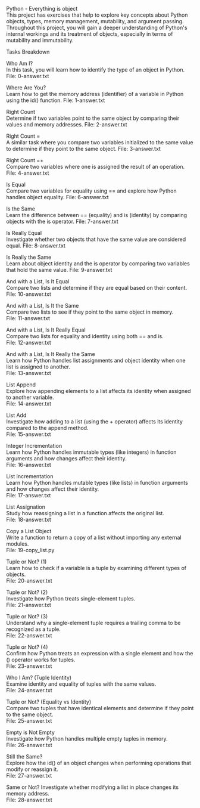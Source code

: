 Python - Everything is object            
This project has exercises that help to explore key concepts about Python objects, types, memory management, mutability, and argument passing. Throughout this project, you will gain a deeper understanding of Python's internal workings and its treatment of objects, especially in terms of mutability and immutability.       

Tasks Breakdown    

Who Am I?    
In this task, you will learn how to identify the type of an object in Python.
File: 0-answer.txt       

Where Are You?     
Learn how to get the memory address (identifier) of a variable in Python using the id() function.
File: 1-answer.txt      

Right Count       
Determine if two variables point to the same object by comparing their values and memory addresses.
File: 2-answer.txt     

Right Count =     
A similar task where you compare two variables initialized to the same value to determine if they point to the same object.
File: 3-answer.txt      

Right Count =+    
Compare two variables where one is assigned the result of an operation.
File: 4-answer.txt      

Is Equal      
Compare two variables for equality using == and explore how Python handles object equality.
File: 6-answer.txt      

Is the Same       
Learn the difference between == (equality) and is (identity) by comparing objects with the is operator.
File: 7-answer.txt        

Is Really Equal      
Investigate whether two objects that have the same value are considered equal.
File: 8-answer.txt      

Is Really the Same       
Learn about object identity and the is operator by comparing two variables that hold the same value.
File: 9-answer.txt       

And with a List, Is It Equal    
Compare two lists and determine if they are equal based on their content.      
File: 10-answer.txt      

And with a List, Is It the Same      
Compare two lists to see if they point to the same object in memory.       
File: 11-answer.txt      

And with a List, Is It Really Equal     
Compare two lists for equality and identity using both == and is.        
File: 12-answer.txt      

And with a List, Is It Really the Same       
Learn how Python handles list assignments and object identity when one list is assigned to another.         
File: 13-answer.txt       

List Append       
Explore how appending elements to a list affects its identity when assigned to another variable.       
File: 14-answer.txt       

List Add       
Investigate how adding to a list (using the + operator) affects its identity compared to the append method.         
File: 15-answer.txt        

Integer Incrementation         
Learn how Python handles immutable types (like integers) in function arguments and how changes affect their identity.         
File: 16-answer.txt         

List Incrementation        
Learn how Python handles mutable types (like lists) in function arguments and how changes affect their identity.        
File: 17-answer.txt      

List Assignation         
Study how reassigning a list in a function affects the original list.        
File: 18-answer.txt          

Copy a List Object      
Write a function to return a copy of a list without importing any external modules.          
File: 19-copy_list.py          

Tuple or Not? (1)          
Learn how to check if a variable is a tuple by examining different types of objects.        
File: 20-answer.txt        

Tuple or Not? (2)       
Investigate how Python treats single-element tuples.       
File: 21-answer.txt 

Tuple or Not? (3)         
Understand why a single-element tuple requires a trailing comma to be recognized as a tuple.        
File: 22-answer.txt       

Tuple or Not? (4)         
Confirm how Python treats an expression with a single element and how the () operator works for tuples.        
File: 23-answer.txt         

Who I Am? (Tuple Identity)        
Examine identity and equality of tuples with the same values.        
File: 24-answer.txt        

Tuple or Not? (Equality vs Identity)       
Compare two tuples that have identical elements and determine if they point to the same object.         
File: 25-answer.txt      

Empty is Not Empty        
Investigate how Python handles multiple empty tuples in memory.        
File: 26-answer.txt      

Still the Same?      
Explore how the id() of an object changes when performing operations that modify or reassign it.        
File: 27-answer.txt     

Same or Not?
Investigate whether modifying a list in place changes its memory address.        
File: 28-answer.txt       
